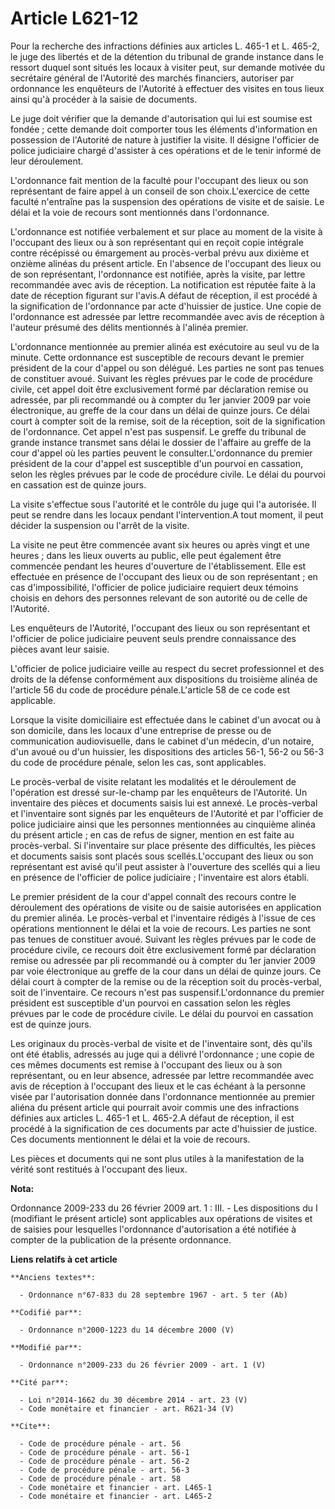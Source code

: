 # Article L621-12

Pour la recherche des infractions définies aux articles L. 465-1 et L. 465-2, le juge des libertés et de la détention du
tribunal de grande instance dans le ressort duquel sont situés les locaux à visiter peut, sur demande motivée du secrétaire
général de l'Autorité des marchés financiers, autoriser par ordonnance les enquêteurs de l'Autorité à effectuer des visites
en tous lieux ainsi qu'à procéder à la saisie de documents. 

Le juge doit vérifier que la demande d'autorisation qui lui est soumise est fondée ; cette demande doit comporter tous les
éléments d'information en possession de l'Autorité de nature à justifier la visite. Il désigne l'officier de police
judiciaire chargé d'assister à ces opérations et de le tenir informé de leur déroulement.

L'ordonnance fait mention de la faculté pour l'occupant des lieux ou son représentant de faire appel à un conseil de son
choix.L'exercice de cette faculté n'entraîne pas la suspension des opérations de visite et de saisie. Le délai et la voie de
recours sont mentionnés dans l'ordonnance.

L'ordonnance est notifiée verbalement et sur place au moment de la visite à l'occupant des lieux ou à son représentant qui en
reçoit copie intégrale contre récépissé ou émargement au procès-verbal prévu aux dixième et onzième alinéas du présent
article. En l'absence de l'occupant des lieux ou de son représentant, l'ordonnance est notifiée, après la visite, par lettre
recommandée avec avis de réception. La notification est réputée faite à la date de réception figurant sur l'avis.A défaut de
réception, il est procédé à la signification de l'ordonnance par acte d'huissier de justice. Une copie de l'ordonnance est
adressée par lettre recommandée avec avis de réception à l'auteur présumé des délits mentionnés à l'alinéa premier.

L'ordonnance mentionnée au premier alinéa est exécutoire au seul vu de la minute. Cette ordonnance est susceptible de recours
devant le premier président de la cour d'appel ou son délégué. Les parties ne sont pas tenues de constituer avoué. Suivant
les règles prévues par le code de procédure civile, cet appel doit être exclusivement formé par déclaration remise ou
adressée, par pli recommandé ou à compter du 1er janvier 2009 par voie électronique, au greffe de la cour dans un délai de
quinze jours. Ce délai court à compter soit de la remise, soit de la réception, soit de la signification de l'ordonnance. Cet
appel n'est pas suspensif. Le greffe du tribunal de grande instance transmet sans délai le dossier de l'affaire au greffe de
la cour d'appel où les parties peuvent le consulter.L'ordonnance du premier président de la cour d'appel est susceptible d'un
pourvoi en cassation, selon les règles prévues par le code de procédure civile. Le délai du pourvoi en cassation est de
quinze jours. 

La visite s'effectue sous l'autorité et le contrôle du juge qui l'a autorisée. Il peut se rendre dans les locaux pendant
l'intervention.A tout moment, il peut décider la suspension ou l'arrêt de la visite. 

La visite ne peut être commencée avant six heures ou après vingt et une heures ; dans les lieux ouverts au public, elle peut
également être commencée pendant les heures d'ouverture de l'établissement. Elle est effectuée en présence de l'occupant des
lieux ou de son représentant ; en cas d'impossibilité, l'officier de police judiciaire requiert deux témoins choisis en
dehors des personnes relevant de son autorité ou de celle de l'Autorité. 

Les enquêteurs de l'Autorité, l'occupant des lieux ou son représentant et l'officier de police judiciaire peuvent seuls
prendre connaissance des pièces avant leur saisie.

L'officier de police judiciaire veille au respect du secret professionnel et des droits de la défense conformément aux
dispositions du troisième alinéa de l'article 56 du code de procédure pénale.L'article 58 de ce code est applicable. 

Lorsque la visite domiciliaire est effectuée dans le cabinet d'un avocat ou à son domicile, dans les locaux d'une entreprise
de presse ou de communication audiovisuelle, dans le cabinet d'un médecin, d'un notaire, d'un avoué ou d'un huissier, les
dispositions des articles 56-1, 56-2 ou 56-3 du code de procédure pénale, selon les cas, sont applicables. 

Le procès-verbal de visite relatant les modalités et le déroulement de l'opération est dressé sur-le-champ par les enquêteurs
de l'Autorité. Un inventaire des pièces et documents saisis lui est annexé. Le procès-verbal et l'inventaire sont signés par
les enquêteurs de l'Autorité et par l'officier de police judiciaire ainsi que les personnes mentionnées au cinquième alinéa
du présent article ; en cas de refus de signer, mention en est faite au procès-verbal. Si l'inventaire sur place présente des
difficultés, les pièces et documents saisis sont placés sous scellés.L'occupant des lieux ou son représentant est avisé qu'il
peut assister à l'ouverture des scellés qui a lieu en présence de l'officier de police judiciaire ; l'inventaire est alors
établi. 

Le premier président de la cour d'appel connaît des recours contre le déroulement des opérations de visite ou de saisie
autorisées en application du premier alinéa. Le procès-verbal et l'inventaire rédigés à l'issue de ces opérations mentionnent
le délai et la voie de recours. Les parties ne sont pas tenues de constituer avoué. Suivant les règles prévues par le code de
procédure civile, ce recours doit être exclusivement formé par déclaration remise ou adressée par pli recommandé ou à compter
du 1er janvier 2009 par voie électronique au greffe de la cour dans un délai de quinze jours. Ce délai court à compter de la
remise ou de la réception soit du procès-verbal, soit de l'inventaire. Ce recours n'est pas suspensif.L'ordonnance du premier
président est susceptible d'un pourvoi en cassation selon les règles prévues par le code de procédure civile. Le délai du
pourvoi en cassation est de quinze jours. 

Les originaux du procès-verbal de visite et de l'inventaire sont, dès qu'ils ont été établis, adressés au juge qui a délivré
l'ordonnance ; une copie de ces mêmes documents est remise à l'occupant des lieux ou à son représentant, ou en leur absence,
adressée par lettre recommandée avec avis de réception à l'occupant des lieux et le cas échéant à la personne visée par
l'autorisation donnée dans l'ordonnance mentionnée au premier aliéna du présent article qui pourrait avoir commis une des
infractions définies aux articles L. 465-1 et L. 465-2.A défaut de réception, il est procédé à la signification de ces
documents par acte d'huissier de justice. Ces documents mentionnent le délai et la voie de recours. 

Les pièces et documents qui ne sont plus utiles à la manifestation de la vérité sont restitués à l'occupant des lieux.

**Nota:**

Ordonnance 2009-233 du 26 février 2009 art. 1 : III. - Les dispositions du I (modifiant le présent article) sont applicables
aux opérations de visites et de saisies pour lesquelles l'ordonnance d'autorisation a été notifiée à compter de la
publication de la présente ordonnance.

**Liens relatifs à cet article**

	**Anciens textes**:

	  - Ordonnance n°67-833 du 28 septembre 1967 - art. 5 ter (Ab)

	**Codifié par**:

	  - Ordonnance n°2000-1223 du 14 décembre 2000 (V)

	**Modifié par**:

	  - Ordonnance n°2009-233 du 26 février 2009 - art. 1 (V)

	**Cité par**:

	  - Loi n°2014-1662 du 30 décembre 2014 - art. 23 (V)
	  - Code monétaire et financier - art. R621-34 (V)

	**Cite**:

	  - Code de procédure pénale - art. 56
	  - Code de procédure pénale - art. 56-1
	  - Code de procédure pénale - art. 56-2
	  - Code de procédure pénale - art. 56-3
	  - Code de procédure pénale - art. 58
	  - Code monétaire et financier - art. L465-1
	  - Code monétaire et financier - art. L465-2
